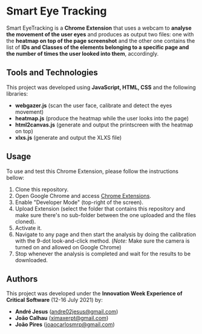 # Smart Eye Tracking

Smart EyeTracking is a **Chrome Extension** that uses a webcam to **analyse the movement of the user eyes** and produces as output two files: one with the **heatmap on top of the page screenshot** and the other one contains the list of **IDs and Classes of the elements belonging to a specific page and the number of times the user looked into them**, accordingly.

## Tools and Technologies

This project was developed using **JavaScript, HTML, CSS** and the following libraries:

- **webgazer.js** (scan the user face, calibrate and detect the eyes movement)
- **heatmap.js** (produce the heatmap while the user looks into the page)
- **html2canvas.js** (generate and output the printscreen with the heatmap on top)
- **xlxs.js** (generate and output the XLXS file)

## Usage

To use and test this Chrome Extension, please follow the instructions bellow:

1. Clone this repository.
2. Open Google Chrome and access [Chrome Extensions](chrome://extensions "Chrome Extensions").
3. Enable "Developer Mode" (top-right of the screen).
4. Upload Extension (select the folder that contains this repository and make sure there's no sub-folder between the one uploaded and the files cloned).
5. Activate it.
6. Navigate to any page and then start the analysis by doing the calibration with the 9-dot look-and-click method. (*Note:* Make sure the camera is turned on and allowed on Google Chrome)
7. Stop whenever the analysis is completed and wait for the results to be downloaded.

## Authors

This project was developed under the **Innovation Week Experience of Critical Software** (12-16 July 2021) by:

- **André Jesus** (andre02jesus@gmail.com)
- **João Calhau** (ximaxerpt@gmail.com)
- **João Pires** (joaocarlosmrp@gmail.com)

